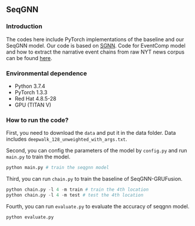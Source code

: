 ## SeqGNN
### Introduction
The codes here include PyTorch implementations of the baseline and our SeqGNN model. Our code is based on [SGNN](https://github.com/eecrazy/ConstructingNEEG_IJCAI_2018). Code for EventComp model and how to extract the narrative event chains from raw NYT news corpus can be found [here](http://mark.granroth-wilding.co.uk/papers/what_happens_next/).

### Environmental dependence
+ Python 3.7.4
+ PyTorch 1.3.3
+ Red Hat 4.8.5-28
+ GPU (TITAN V)

### How to run the code?
First, you need to download the `data` and put it in the data folder. Data includes `deepwalk_128_unweighted_with_args.txt`.

Second, you can config the parameters of the model by `config.py` and run `main.py` to train the model.
```python
python main.py # train the seqgnn model
```
Third, you can run `chain.py` to train the baseline of SeqGNN-GRUFusion.
```python
python chain.py -l 4 -m train # train the 4th location
python chain.py -l 4 -m test # test the 4th location
```

Fourth, you can run `evaluate.py` to evaluate the accuracy of seqgnn model.
```python
python evaluate.py
```

